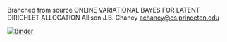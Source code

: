 Branched from source 
	ONLINE VARIATIONAL BAYES FOR LATENT DIRICHLET ALLOCATION
	Allison J.B. Chaney
	achaney@cs.princeton.edu


[![Binder](http://mybinder.org/badge.svg)](http://mybinder.org:/repo/crmauceri/lda-svi)